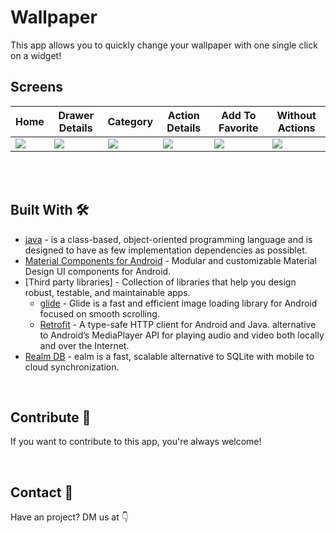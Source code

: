 # Wallpaper
This app allows you to quickly change your wallpaper with one single click on a widget!

## Screens
Home | Drawer Details | Category | Action Details | Add To Favorite | Without Actions  
--- | --- | --- | --- | --- | ---  
![](https://user-images.githubusercontent.com/43134132/61417442-69fbaa00-a8f7-11e9-9941-50fcb76eefaa.png) |![](https://user-images.githubusercontent.com/43134132/61417445-6e27c780-a8f7-11e9-9ed3-4a1ff34c687f.png) |![](https://user-images.githubusercontent.com/43134132/61417461-7a138980-a8f7-11e9-964d-8fb2a05b1d76.png) |![](https://user-images.githubusercontent.com/43134132/61417481-839cf180-a8f7-11e9-8741-55d182592f1b.png) |![](https://user-images.githubusercontent.com/43134132/61417486-87c90f00-a8f7-11e9-96b1-36d17cd80ff0.png) |![](https://user-images.githubusercontent.com/43134132/61417497-91eb0d80-a8f7-11e9-9bb5-ed72321ccf08.png)
<br />






<br />


## Built With 🛠
- [java](https://www.geeksforgeeks.org/introduction-to-java/) - is a class-based, object-oriented programming language and is designed to have as few implementation dependencies as possiblet.
- [Material Components for Android](https://github.com/material-components/material-components-android) - Modular and customizable Material Design UI components for Android.
- [Third party libraries] - Collection of libraries that help you design robust, testable, and maintainable apps.
   - [glide](https://bumptech.github.io/glide/) - Glide is a fast and efficient image loading library for Android focused on smooth scrolling.
   - [Retrofit](https://square.github.io/retrofit/) - A type-safe HTTP client for Android and Java.
alternative to Android’s MediaPlayer API for playing audio and video both locally and over the Internet.
- [Realm DB](https://realm.io/) - ealm is a fast, scalable alternative to SQLite with mobile to cloud synchronization.

<br />


## Contribute 🤝
If you want to contribute to this app, you're always welcome!

<br>

## Contact 📩
Have an project? DM us at 👇

